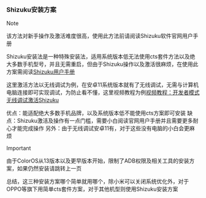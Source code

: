 ### Shizuku安装方案

> [!NOTE]
> 该方法对新手操作及激活难度很高，使用此方法前请阅读Shizuku软件官网用户手册


Shizuku安装法是一种特殊安装法，适用系统版本低无法使用cts套件方法以及绝大多数手机型号，并且无需重启，但由于Shizuku操作以及激活很麻烦，在使用此方案需阅读[Shizuku用户手册](https://shizuku.rikka.app/zh-hans/guide/setup/)

这里激活方法以无线调试为例，在安卓11系统版本就有了无线调试，无需与计算机电脑连接即可实现调试，为防止看不懂，这里视频教程为例[视频教程：开发者模式无线调试激活Shizuku](h1111网盘挂载点)


优点：能适配绝大多数手机品牌，以及系统版本低不能使用cts方案即可安装
缺点：Shizuku激活及操作有一点门槛，需要小白阅读官网用户手册并且需要更多耐心才能完成操作
另外：由于无线调试安卓11有，对于这些没有电脑的小白会更麻烦


> [!IMPORTANT]
> 由于ColorOS从13版本以及更早版本开始，限制了ADB权限及相关工具的安装方案，如果仍然安装请跳转上一页


总结，这三种安装方案哪个简单就用哪个，除小米可以关闭系统优化外，对于OPPO等旗下用简单cts套件方案，对于其他机型则使用Shizuku安装方案

